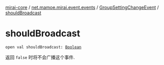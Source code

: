 [mirai-core](../../index.md) / [net.mamoe.mirai.event.events](../index.md) / [GroupSettingChangeEvent](index.md) / [shouldBroadcast](./should-broadcast.md)

# shouldBroadcast

`open val shouldBroadcast: `[`Boolean`](https://kotlinlang.org/api/latest/jvm/stdlib/kotlin/-boolean/index.html)

返回 `false` 时将不会广播这个事件.


